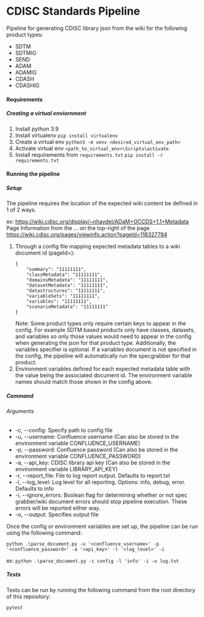 # CDISC Standards Pipeline

Pipeline for generating CDISC library json from the wiki for the following product types:

* SDTM
* SDTMIG
* SEND
* ADAM
* ADAMIG
* CDASH
* CDASHIG

#### Requirements

##### Creating a virtual enviornment

1. Install python 3.9
2. Install virtualenv
   `pip install virtualenv`
3. Create a virtual env
   `python3 -m venv <desired_virtual_env_path>`
4. Activate virtual env
   `<path_to_virtual_env>\Scripts\activate`
5. Install requirements from `requirements.txt`
   `pip install -r requirements.txt`

#### Running the pipeline

##### Setup

The pipeline requires the location of the expected wiki content be defined in 1 of 2 ways. 

ex: https://wiki.cdisc.org/display/~nhaydel/ADaM+OCCDS+1.1+Metadata
Page Information from the ... on the top-right of the page
https://wiki.cdisc.org/pages/viewinfo.action?pageId=118327784

1. Through a config file mapping expected metadata tables to a wiki document id (pageId=):
    ```
    {
        "summary": "11111111",
        "classMetadata": "11111111",
        "domainsMetadata": "11111111",
        "datasetMetadata": "11111111",
        "datastructures": "11111111",
        "variableSets": "11111111",
        "variables": "11111111",
        "scenarioMetadata": "11111111"
    }
   ```
   Note: Some product types only require certain keys to appear in the config. For example SDTM based products only have classes, datasets, and variables so only those values would need to appear in the config when generating the json for that product type. Additionally, the variables specifier is optional. If a variables document is not specified in the config, the pipeline will automatically run the specgrabber for that product.
2. Environment variables defined for each expected metadata table with the value being the associated document id. The environment variable names should match those shown in the config above.

##### Command

###### Arguments

* -c, --config: Specify path to config file
* -u, --username: Confluence username (Can also be stored in the environment variable CONFLUENCE_USERNAME)
* -p, --password: Confluence password (Can also be stored in the environment variable CONFLUENCE_PASSWORD)
* -a, --api_key: CDISC library api key (Can also be stored in the environment variable LIBRARY_API_KEY)
* -r, --report_file: File to log report output. Defaults to report.txt
* -l, --log_level: Log level for all reporting. Options: info, debug, error. Defaults to info
* -i, --ignore_errors: Boolean flag for determining whether or not spec grabber/wiki document errors should stop pipeline execution. These errors will be reported either way.
* -o, --output: Specifies output file

Once the config or environment variables are set up, the pipeline can be run using the following command:

`python .\parse_document.py -u '<confluence_username>' -p '<confluence_password>' -a '<api_key>' -l '<log_level>' -i`

ex: `python .\parse_document.py -c config -l 'info' -i -o log.txt`

##### Tests

Tests can be run by running the following command from the root directory of this repository:

`pytest`
